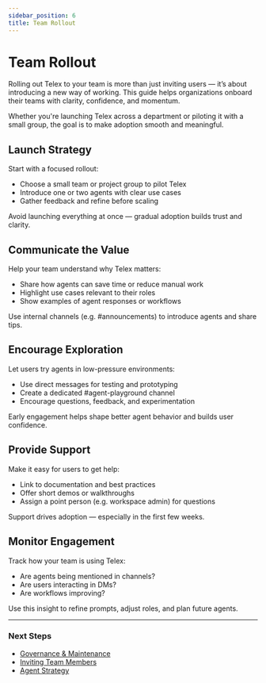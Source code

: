 ```yaml
---
sidebar_position: 6
title: Team Rollout
---
```


# Team Rollout

Rolling out Telex to your team is more than just inviting users — it’s about introducing a new way of working. This guide helps organizations onboard their teams with clarity, confidence, and momentum.

Whether you're launching Telex across a department or piloting it with a small group, the goal is to make adoption smooth and meaningful.


## Launch Strategy

Start with a focused rollout:
- Choose a small team or project group to pilot Telex
- Introduce one or two agents with clear use cases
- Gather feedback and refine before scaling

Avoid launching everything at once — gradual adoption builds trust and clarity.


## Communicate the Value

Help your team understand why Telex matters:
- Share how agents can save time or reduce manual work
- Highlight use cases relevant to their roles
- Show examples of agent responses or workflows

Use internal channels (e.g. #announcements) to introduce agents and share tips.


## Encourage Exploration

Let users try agents in low-pressure environments:
- Use direct messages for testing and prototyping
- Create a dedicated #agent-playground channel
- Encourage questions, feedback, and experimentation

Early engagement helps shape better agent behavior and builds user confidence.


## Provide Support

Make it easy for users to get help:
- Link to documentation and best practices
- Offer short demos or walkthroughs
- Assign a point person (e.g. workspace admin) for questions

Support drives adoption — especially in the first few weeks.


## Monitor Engagement

Track how your team is using Telex:
- Are agents being mentioned in channels?
- Are users interacting in DMs?
- Are workflows improving?

Use this insight to refine prompts, adjust roles, and plan future agents.

---

### Next Steps

- [Governance & Maintenance](./governance.md)
- [Inviting Team Members](./invite-team.md)
- [Agent Strategy](./agent-strategy.md)